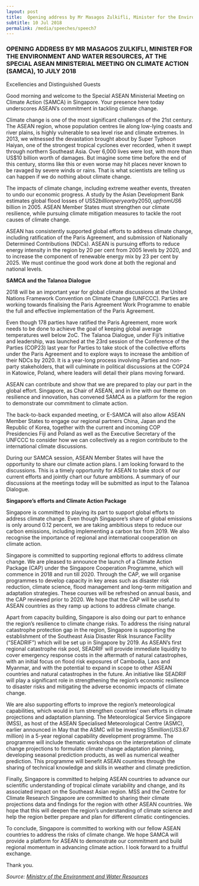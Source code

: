```yaml
---
layout: post
title:  Opening address by Mr Masagos Zulkifli, Minister for the Environment and Water Resources, at the Special ASEAN Ministerial Meeting on Climate Action (SAMCA), 10 July 2018
subtitle: 10 Jul 2018
permalink: /media/speeches/speech7
---
```


### OPENING ADDRESS BY MR MASAGOS ZULKIFLI, MINISTER FOR THE ENVIRONMENT AND WATER RESOURCES, AT THE SPECIAL ASEAN MINISTERIAL MEETING ON CLIMATE ACTION (SAMCA), 10 JULY 2018

Excellencies and Distinguished Guests

Good morning and welcome to the Special ASEAN Ministerial Meeting on Climate Action (SAMCA) in Singapore. Your presence here today underscores ASEAN’s commitment in tackling climate change.

Climate change is one of the most significant challenges of the 21st century.  The ASEAN region, whose population centres lie along low-lying coasts and river plains, is highly vulnerable to sea level rise and climate extremes.  In 2013, we witnessed the devastation brought about by Super Typhoon Haiyan, one of the strongest tropical cyclones ever recorded, when it swept through northern Southeast Asia.  Over 6,000 lives were lost, with more than US$10 billion worth of damages. But imagine some time before the end of this century, storms like this or even worse may hit places never known to be ravaged by severe winds or rains. That is what scientists are telling us can happen if we do nothing about climate change.

The impacts of climate change, including extreme weather events, threaten to undo our economic progress. A study by the Asian Development Bank estimates global flood losses of US$52 billion per year by 2050, up from US$6 billion in 2005. ASEAN Member States must strengthen our climate resilience, while pursuing climate mitigation measures to tackle the root causes of climate change.

ASEAN has consistently supported global efforts to address climate change, including ratification of the Paris Agreement, and submission of Nationally Determined Contributions (NDCs). ASEAN is pursuing efforts to reduce energy intensity in the region by 20 per cent from 2005 levels by 2020, and to increase the component of renewable energy mix by 23 per cent by 2025.  We must continue the good work done at both the regional and national levels.

**SAMCA and the Talanoa Dialogue**

2018 will be an important year for global climate discussions at the United Nations Framework Convention on Climate Change (UNFCCC).  Parties are working towards finalising the Paris Agreement Work Programme to enable the full and effective implementation of the Paris Agreement.

Even though 178 parties have ratified the Paris Agreement, more work needs to be done to achieve the goal of keeping global average temperatures well below 2oC.  The Talanoa Dialogue, under Fiji’s initiative and leadership, was launched at the 23rd session of the Conference of the Parties (COP23) last year for Parties to take stock of the collective efforts under the Paris Agreement and to explore ways to increase the ambition of their NDCs by 2020.  It is a year-long process involving Parties and non-party stakeholders, that will culminate in political discussions at the COP24 in Katowice, Poland, where leaders will detail their plans moving forward.

ASEAN can contribute and show that we are prepared to play our part in the global effort. Singapore, as Chair of ASEAN, and in line with our theme on resilience and innovation, has convened SAMCA as a platform for the region to demonstrate our commitment to climate action.

The back-to-back expanded meeting, or E-SAMCA will also allow ASEAN Member States to engage our regional partners China, Japan and the Republic of Korea, together with the current and incoming COP Presidencies Fiji and Poland as well as the Executive Secretary of the UNFCCC to consider how we can collectively as a region contribute to the international climate discussions.

During our SAMCA session, ASEAN Member States will have the opportunity to share our climate action plans.  I am looking forward to the discussions.  This is a timely opportunity for ASEAN to take stock of our current efforts and jointly chart our future ambitions.  A summary of our discussions at the meetings today will be submitted as input to the Talanoa Dialogue.

**Singapore’s efforts and Climate Action Package**

Singapore is committed to playing its part to support global efforts to address climate change.  Even though Singapore’s share of global emissions is only around 0.12 percent, we are taking ambitious steps to reduce our carbon emissions, including implementing a carbon tax from 2019.  We also recognise the importance of regional and international cooperation on climate action.

Singapore is committed to supporting regional efforts to address climate change.  We are pleased to announce the launch of a Climate Action Package (CAP) under the Singapore Cooperation Programme, which will commence in 2018 and run till 2020.  Through the CAP, we will organise programmes to develop capacity in key areas such as disaster risk reduction, climate science, flood management and long-term mitigation and adaptation strategies.  These courses will be refreshed on annual basis, and the CAP reviewed prior to 2020.  We hope that the CAP will be useful to ASEAN countries as they ramp up actions to address climate change.

Apart from capacity building, Singapore is also doing our part to enhance the region’s resilience to climate change risks.  To address the rising natural catastrophe protection gap in the region, Singapore is supporting the establishment of the Southeast Asia Disaster Risk Insurance Facility (“SEADRIF”) which will be set up in Singapore by 2019.  As ASEAN’s first regional catastrophe risk pool, SEADRIF will provide immediate liquidity to cover emergency response costs in the aftermath of natural catastrophes, with an initial focus on flood risk exposures of Cambodia, Laos and Myanmar, and with the potential to expand in scope to other ASEAN countries and natural catastrophes in the future.  An initiative like SEADRIF will play a significant role in strengthening the region’s economic resilience to disaster risks and mitigating the adverse economic impacts of climate change.

We are also supporting efforts to improve the region’s meteorological capabilities, which would in turn strengthen countries’ own efforts in climate projections and adaptation planning.  The Meteorological Service Singapore (MSS), as host of the ASEAN Specialised Meteorological Centre (ASMC), earlier announced in May that the ASMC will be investing S$5 million (US$3.67 million) in a 5-year regional capability development programme.  The programme will include thematic workshops on the interpretation of climate change projections to formulate climate change adaptation planning, developing seasonal prediction products, as well as numerical weather prediction. This programme will benefit ASEAN countries through the sharing of technical knowledge and skills in weather and climate prediction.

Finally, Singapore is committed to helping ASEAN countries to advance our scientific understanding of tropical climate variability and change, and its associated impact on the Southeast Asian region.  MSS and the Centre for Climate Research Singapore are committed to sharing their climate projections data and findings for the region with other ASEAN countries.  We hope that this will deepen the region’s understanding of climate science and help the region better prepare and plan for different climatic contingencies.

To conclude, Singapore is committed to working with our fellow ASEAN countries to address the risks of climate change. We hope SAMCA will provide a platform for ASEAN to demonstrate our commitment and build regional momentum in advancing climate action.  I look forward to a fruitful exchange.

Thank you. 


*Source: [<a href="https://www.mewr.gov.sg/news/opening-address-by-mr-masagos-zulkifli--minister-for-the-environment-and-water-resources--at-the-special-asean-ministerial-meeting-on-climate-action-samca--on-10-july-2018" target="_blank">Ministry of the Environment and Water Resources</a>](https://www.mewr.gov.sg/news/opening-address-by-mr-masagos-zulkifli--minister-for-the-environment-and-water-resources--at-the-special-asean-ministerial-meeting-on-climate-action-samca--on-10-july-2018)*